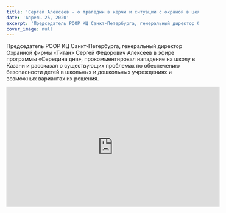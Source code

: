 ```yaml
---
title: 'Сергей Алексеев - о трагедии в керчи и ситуации с охраной в целом'
date: 'Апрель 25, 2020'
excerpt: 'Председатель РООР КЦ Санкт-Петербурга, генеральный директор Охранной фирмы «Титан» Сергей Фёдорович Алексеев в эфире программы «Середина дня», прокомментировал нападение на школу в Казани и рассказал о существующих проблемах по обеспечению безопасности детей в школьных и дошкольных учреждениях и возможных вариантах их решения.'
cover_image: null
---
```


Председатель РООР КЦ Санкт-Петербурга, генеральный директор Охранной фирмы «Титан» Сергей Фёдорович Алексеев в эфире программы «Середина дня», прокомментировал нападение на школу в Казани и рассказал о существующих проблемах по обеспечению безопасности детей в школьных и дошкольных учреждениях и возможных вариантах их решения.

<iframe width="560" height="315" src="https://www.youtube.com/embed/skyfn_0fPbM" title="YouTube video player" frameborder="0" allow="accelerometer; autoplay; clipboard-write; encrypted-media; gyroscope; picture-in-picture" allowfullscreen></iframe>
